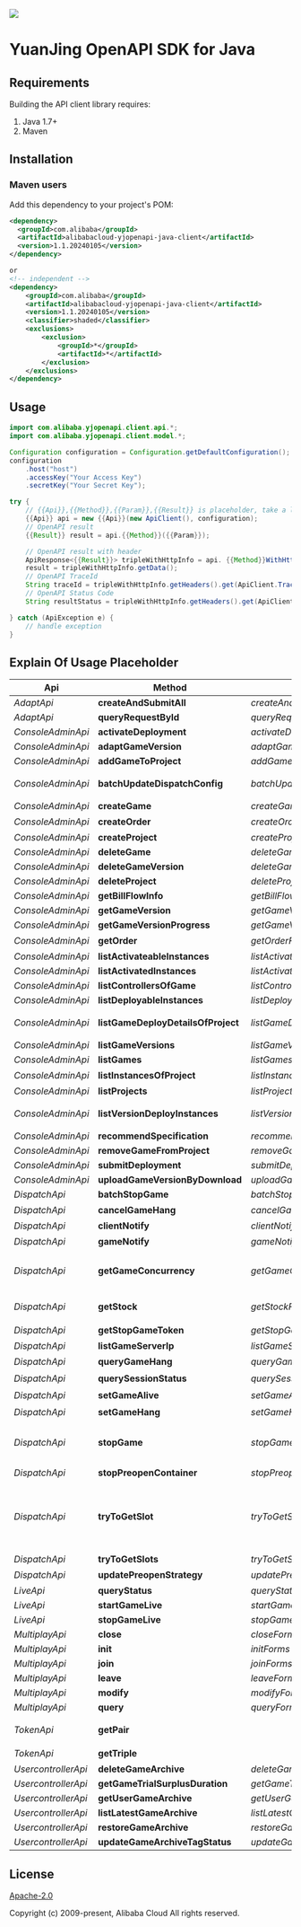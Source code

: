 ![](https://aliyunsdk-pages.alicdn.com/icons/AlibabaCloud.svg)

# YuanJing OpenAPI SDK for Java

## Requirements

Building the API client library requires:
1. Java 1.7+
2. Maven

## Installation

### Maven users

Add this dependency to your project's POM:

```xml
<dependency>
  <groupId>com.alibaba</groupId>
  <artifactId>alibabacloud-yjopenapi-java-client</artifactId>
  <version>1.1.20240105</version>
</dependency>

or
<!-- independent -->
<dependency>
    <groupId>com.alibaba</groupId>
    <artifactId>alibabacloud-yjopenapi-java-client</artifactId>
    <version>1.1.20240105</version>
    <classifier>shaded</classifier>
    <exclusions>
        <exclusion>
            <groupId>*</groupId>
            <artifactId>*</artifactId>
        </exclusion>
    </exclusions>
</dependency>
```

## Usage

```java
import com.alibaba.yjopenapi.client.api.*;
import com.alibaba.yjopenapi.client.model.*;

Configuration configuration = Configuration.getDefaultConfiguration();
configuration
    .host("host")
    .accessKey("Your Access Key")
    .secretKey("Your Secret Key");

try {
    // {{Api}},{{Method}},{{Param}},{{Result}} is placeholder, take a look at Explain Of Usage Placeholder
    {{Api}} api = new {{Api}}(new ApiClient(), configuration);
    // OpenAPI result
    {{Result}} result = api.{{Method}}({{Param}});

    // OpenAPI result with header
    ApiResponse<{{Result}}> tripleWithHttpInfo = api. {{Method}}WithHttpInfo();
    result = tripleWithHttpInfo.getData();
    // OpenAPI TraceId
    String traceId = tripleWithHttpInfo.getHeaders().get(ApiClient.Trace_Id).get(0);
    // OpenAPI Status Code
    String resultStatus = tripleWithHttpInfo.getHeaders().get(ApiClient.Result_Status).get(0);

} catch (ApiException e) {
    // handle exception
}
```

## Explain Of Usage Placeholder

| Api | Method | Params | Result | Description |
| ------------ | ------------- | ------------- | ------------- | ------------- |
 | *AdaptApi* | **createAndSubmitAll** | *createAndSubmitAllForms*  | *AdaptCreateAndSubmitAllResult* | createAndSubmitAll |
 | *AdaptApi* | **queryRequestById** | *queryRequestByIdForms*  | *AdaptQueryRequestByIdResult* | queryRequestById |
 | *ConsoleAdminApi* | **activateDeployment** | *activateDeploymentForms*  | *ConsoleAdminActivateDeploymentResult* |  |
 | *ConsoleAdminApi* | **adaptGameVersion** | *adaptGameVersionForms*  | *ConsoleAdminAdaptGameVersionResult* |  |
 | *ConsoleAdminApi* | **addGameToProject** | *addGameToProjectForms*  | *ConsoleAdminAddGameToProjectResult* |  |
 | *ConsoleAdminApi* | **batchUpdateDispatchConfig** | *batchUpdateDispatchConfigForms*  | *ConsoleAdminBatchUpdateDispatchConfigResult* | 批量更新游戏各自调度配置 |
 | *ConsoleAdminApi* | **createGame** | *createGameForms*  | *ConsoleAdminCreateGameResult* |  |
 | *ConsoleAdminApi* | **createOrder** | *createOrderForms*  | *ConsoleAdminCreateOrderResult* | 订单下单 |
 | *ConsoleAdminApi* | **createProject** | *createProjectForms*  | *ConsoleAdminCreateProjectResult* |  |
 | *ConsoleAdminApi* | **deleteGame** | *deleteGameForms*  | *ConsoleAdminDeleteGameResult* |  |
 | *ConsoleAdminApi* | **deleteGameVersion** | *deleteGameVersionForms*  | *ConsoleAdminDeleteGameVersionResult* |  |
 | *ConsoleAdminApi* | **deleteProject** | *deleteProjectForms*  | *ConsoleAdminDeleteProjectResult* |  |
 | *ConsoleAdminApi* | **getBillFlowInfo** | *getBillFlowInfoForms*  | *ConsoleAdminGetBillFlowInfoResult* |  |
 | *ConsoleAdminApi* | **getGameVersion** | *getGameVersionForms*  | *ConsoleAdminGetGameVersionResult* |  |
 | *ConsoleAdminApi* | **getGameVersionProgress** | *getGameVersionProgressForms*  | *ConsoleAdminGetGameVersionProgressResult* |  |
 | *ConsoleAdminApi* | **getOrder** | *getOrderForms*  | *ConsoleAdminGetOrderResult* | 查询订单 |
 | *ConsoleAdminApi* | **listActivateableInstances** | *listActivateableInstancesForms*  | *ConsoleAdminListActivateableInstancesResult* |  |
 | *ConsoleAdminApi* | **listActivatedInstances** | *listActivatedInstancesForms*  | *ConsoleAdminListActivatedInstancesResult* |  |
 | *ConsoleAdminApi* | **listControllersOfGame** | *listControllersOfGameForms*  | *ConsoleAdminListControllersOfGameResult* |  |
 | *ConsoleAdminApi* | **listDeployableInstances** | *listDeployableInstancesForms*  | *ConsoleAdminListDeployableInstancesResult* |  |
 | *ConsoleAdminApi* | **listGameDeployDetailsOfProject** | *listGameDeployDetailsOfProjectForms*  | *ConsoleAdminListGameDeployDetailsOfProjectResult* | 获取项目下游戏部署版本信息。 |
 | *ConsoleAdminApi* | **listGameVersions** | *listGameVersionsForms*  | *ConsoleAdminListGameVersionsResult* |  |
 | *ConsoleAdminApi* | **listGames** | *listGamesForms*  | *ConsoleAdminListGamesResult* |  |
 | *ConsoleAdminApi* | **listInstancesOfProject** | *listInstancesOfProjectForms*  | *ConsoleAdminListInstancesOfProjectResult* | 分页获取项目中的实例 |
 | *ConsoleAdminApi* | **listProjects** | *listProjectsForms*  | *ConsoleAdminListProjectsResult* |  |
 | *ConsoleAdminApi* | **listVersionDeployInstances** | *listVersionDeployInstancesForms*  | *ConsoleAdminListVersionDeployInstancesResult* | 获取项目下游戏版本的部署实例信息。 |
 | *ConsoleAdminApi* | **recommendSpecification** | *recommendSpecificationForms*  | *ConsoleAdminRecommendSpecificationResult* |  |
 | *ConsoleAdminApi* | **removeGameFromProject** | *removeGameFromProjectForms*  | *ConsoleAdminRemoveGameFromProjectResult* |  |
 | *ConsoleAdminApi* | **submitDeployment** | *submitDeploymentForms*  | *ConsoleAdminSubmitDeploymentResult* |  |
 | *ConsoleAdminApi* | **uploadGameVersionByDownload** | *uploadGameVersionByDownloadForms*  | *ConsoleAdminUploadGameVersionByDownloadResult* |  |
 | *DispatchApi* | **batchStopGame** | *batchStopGameForms*  | *BatchStopGameResult* |  |
 | *DispatchApi* | **cancelGameHang** | *cancelGameHangForms*  | *CancelGameHangResult* | 取消游戏挂机 |
 | *DispatchApi* | **clientNotify** | *clientNotifyForms*  | *ClientNotifyResult* | clientNotify |
 | *DispatchApi* | **gameNotify** | *gameNotifyForms*  | *GameNotifyResult* | 游戏通知接口 |
 | *DispatchApi* | **getGameConcurrency** | *getGameConcurrencyForms*  | *GetGameConcurrencyResult* | 调用GetGameConcurrency获取游戏当前并发数 |
 | *DispatchApi* | **getStock** | *getStockForms*  | *GetStockResult* | 调用GetStock获取游戏当前库存 |
 | *DispatchApi* | **getStopGameToken** | *getStopGameTokenForms*  | *GetStopGameTokenResult* | 全量踢下线获取token |
 | *DispatchApi* | **listGameServerIp** | *listGameServerIpForms*  | *ListGameServerIpResult* |  |
 | *DispatchApi* | **queryGameHang** | *queryGameHangForms*  | *QueryGameHangResult* | 查询游戏挂机状态 |
 | *DispatchApi* | **querySessionStatus** | *querySessionStatusForms*  | *QuerySessionStatusResult* | 查询会话当前状态 |
 | *DispatchApi* | **setGameAlive** | *setGameAliveForms*  | *SetGameAliveResult* | 设置游戏可运行时长 |
 | *DispatchApi* | **setGameHang** | *setGameHangForms*  | *SetGameHangResult* | 设置游戏挂机 |
 | *DispatchApi* | **stopGame** | *stopGameForms*  | *StopGameResult* | 服务端发起，停止某个用户的某个游戏的某个会话 |
 | *DispatchApi* | **stopPreopenContainer** | *stopPreopenContainerForms*  | *StopPreopenContainerResult* | 停止预开容器 |
 | *DispatchApi* | **tryToGetSlot** | *tryToGetSlotForms*  | *TryToGetSlotResult* | 为用户调度分配游戏容器，容器一旦分配成功会被锁住，一段时间内不再分配给其他用户，过期释放。 |
 | *DispatchApi* | **tryToGetSlots** | *tryToGetSlotsForms*  | *TryToGetSlotsResult* | tryToGetSlots |
 | *DispatchApi* | **updatePreopenStrategy** | *updatePreopenStrategyForms*  | *UpdatePreopenStrategyResult* | 更新预开预起策略 |
 | *LiveApi* | **queryStatus** | *queryStatusForms*  | *LiveQueryStatusResult* |  |
 | *LiveApi* | **startGameLive** | *startGameLiveForms*  | *LiveStartGameLiveResult* |  |
 | *LiveApi* | **stopGameLive** | *stopGameLiveForms*  | *LiveStopGameLiveResult* |  |
 | *MultiplayApi* | **close** | *closeForms*  | *MultiplayCloseResult* |  |
 | *MultiplayApi* | **init** | *initForms*  | *MultiplayInitResult* |  |
 | *MultiplayApi* | **join** | *joinForms*  | *MultiplayJoinResult* |  |
 | *MultiplayApi* | **leave** | *leaveForms*  | *MultiplayLeaveResult* |  |
 | *MultiplayApi* | **modify** | *modifyForms*  | *MultiplayModifyResult* |  |
 | *MultiplayApi* | **query** | *queryForms*  | *MultiplayQueryResult* |  |
 | *TokenApi* | **getPair** |   | *GetPairResult* | 获取临时安全令牌(二元组) |
 | *TokenApi* | **getTriple** |   | *GetTripleResult* | 获取临时安全令牌 |
 | *UsercontrollerApi* | **deleteGameArchive** | *deleteGameArchiveForms*  | *UsercontrollerDeleteGameArchiveResult* |  |
 | *UsercontrollerApi* | **getGameTrialSurplusDuration** | *getGameTrialSurplusDurationForms*  | *UsercontrollerGetGameTrialSurplusDurationResult* |  |
 | *UsercontrollerApi* | **getUserGameArchive** | *getUserGameArchiveForms*  | *UsercontrollerGetUserGameArchiveResult* |  |
 | *UsercontrollerApi* | **listLatestGameArchive** | *listLatestGameArchiveForms*  | *UsercontrollerListLatestGameArchiveResult* |  |
 | *UsercontrollerApi* | **restoreGameArchive** | *restoreGameArchiveForms*  | *UsercontrollerRestoreGameArchiveResult* |  |
 | *UsercontrollerApi* | **updateGameArchiveTagStatus** | *updateGameArchiveTagStatusForms*  | *UsercontrollerUpdateGameArchiveTagStatusResult* |  |

## License
[Apache-2.0](http://www.apache.org/licenses/LICENSE-2.0)

Copyright (c) 2009-present, Alibaba Cloud All rights reserved.
